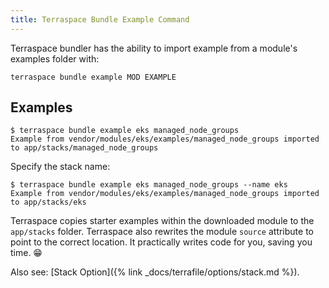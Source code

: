 ```yaml
---
title: Terraspace Bundle Example Command
---
```


Terraspace bundler has the ability to import example from a module's examples folder with:

    terraspace bundle example MOD EXAMPLE

## Examples

    $ terraspace bundle example eks managed_node_groups
    Example from vendor/modules/eks/examples/managed_node_groups imported to app/stacks/managed_node_groups

Specify the stack name:

    $ terraspace bundle example eks managed_node_groups --name eks
    Example from vendor/modules/eks/examples/managed_node_groups imported to app/stacks/eks

Terraspace copies starter examples within the downloaded module to the `app/stacks` folder. Terraspace also rewrites the module `source` attribute to point to the correct location. It practically writes code for you, saving you time. 😁

Also see: [Stack Option]({% link _docs/terrafile/options/stack.md %}).